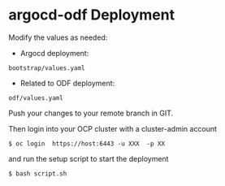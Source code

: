 # argocd-odf Deployment

Modify the values as needed:

- Argocd deployment: 

```
bootstrap/values.yaml
```
- Related to ODF deployment: 

```
odf/values.yaml
```

Push your changes to your remote branch in GIT.

Then login into your OCP cluster with a cluster-admin account 

```
$ oc login  https://host:6443 -u XXX  -p XX
```

and run the setup script to start the deployment 

```
$ bash script.sh
```

